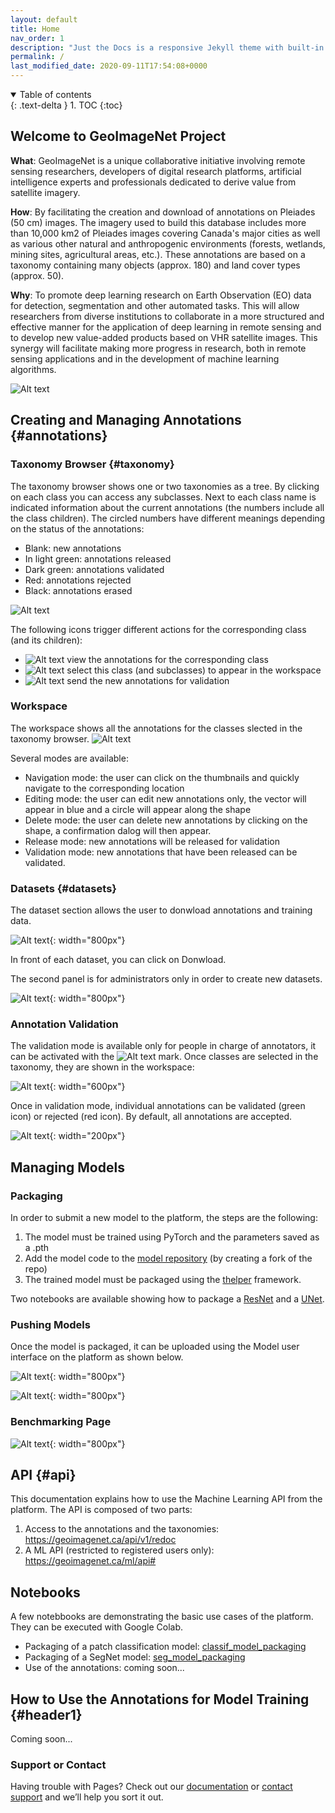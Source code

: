 ```yaml
---
layout: default
title: Home
nav_order: 1
description: "Just the Docs is a responsive Jekyll theme with built-in search that is easily customizable and hosted on GitHub Pages."
permalink: /
last_modified_date: 2020-09-11T17:54:08+0000
---
```

<details open markdown="block">
  <summary>
    Table of contents
  </summary>
  {: .text-delta }
1. TOC
{:toc}
</details>

## Welcome to GeoImageNet Project

**What**: GeoImageNet is a unique collaborative initiative involving remote sensing researchers, developers of digital research platforms, artificial intelligence experts and professionals dedicated to derive value from satellite imagery.

**How**: By facilitating the creation and download of annotations on Pleiades (50 cm) images. The imagery used to build this database includes more than 10,000 km2 of Pleiades images covering Canada's major cities as well as various other natural and anthropogenic environments (forests, wetlands, mining sites, agricultural areas, etc.). These annotations are based on a taxonomy containing many objects (approx. 180) and land cover types (approx. 50).

**Why**: To promote deep learning research on Earth Observation (EO) data for detection, segmentation and other automated tasks. This will allow researchers from diverse institutions to collaborate in a more structured and effective manner for the application of deep learning in remote sensing and to develop new value-added products based on VHR satellite images. This synergy will facilitate making more progress in research, both in remote sensing applications and in the development of machine learning algorithms.

![Alt text](./img/Capture1.JPG)

## Creating and Managing Annotations {#annotations}

### Taxonomy Browser {#taxonomy}
The taxonomy browser shows one or two taxonomies as a tree. By clicking on each class you can access any subclasses. Next to each class name is indicated information about the current annotations (the numbers include all the class children). The circled numbers have different meanings depending on the status of the annotations:
- Blank: new annotations
- In light green: annotations released
- Dark green: annotations validated
- Red: annotations rejected
- Black: annotations erased

![Alt text](./img/Capture2.JPG)

The following icons trigger different actions for the corresponding class (and its children):
- ![Alt text](./img/Selection_010.jpg) view the annotations for the corresponding class
- ![Alt text](./img/Selection_011.jpg) select this class (and subclasses) to appear in the workspace
- ![Alt text](./img/Selection_012.jpg) send the new annotations for validation

### Workspace
The workspace shows all the annotations for the classes slected in the taxonomy browser.
![Alt text](./img/Selection_014.jpg)

Several modes are available:
- Navigation mode: the user can click on the thumbnails and quickly navigate to the corresponding location
- Editing mode: the user can edit new annotations only, the vector will appear in blue and a circle will appear along the shape
- Delete mode: the user can delete new annotations by clicking on the shape, a confirmation dalog will then appear.
- Release mode: new annotations will be released for validation
- Validation mode: new annotations that have been released can be validated.

### Datasets {#datasets}
The dataset section allows the user to donwload annotations and training data.

![Alt text](./img/Capture4.JPG){: width="800px"}

In front of each dataset, you can click on Donwload.

The second panel is for administrators only in order to create new datasets.

![Alt text](./img/Capture5.JPG){: width="800px"}

### Annotation Validation
The validation mode is available only for people in charge of annotators, it can be activated with the ![Alt text](./img/validate.JPG) mark. Once classes are selected in the taxonomy, they are shown in the workspace:

![Alt text](./img/Screenshot-2020-09-28T18_59_02.324Z.png){: width="600px"}

Once in validation mode, individual annotations can be validated (green icon) or rejected (red icon). By default, all annotations are accepted.

![Alt text](./img/Screenshot-2020-09-28T19_00_53.068Z.png){: width="200px"}

## Managing Models

### Packaging
In order to submit a new model to the platform, the steps are the following:
1. The model must be trained using PyTorch and the parameters saved as a .pth 
2. Add the model code to the [model repository](https://github.com/sfoucher/gin-model-repo) (by creating a fork of the repo)
3. The trained model must be packaged using the [thelper](https://github.com/plstcharles/thelper) framework.

Two notebooks are available showing how to package a [ResNet](https://github.com/crim-ca/geoimagenet/blob/master/classif_model_packaging.ipynb)  and a [UNet](https://github.com/crim-ca/geoimagenet/blob/master/seg_model_packaging.ipynb).

### Pushing Models

Once the model is packaged, it can be uploaded using the Model user interface on the platform as shown below. 

![Alt text](./img/Capture6.JPG){: width="800px"}

![Alt text](./img/Capture7.JPG){: width="800px"}

### Benchmarking Page

![Alt text](./img/Capture8.JPG){: width="800px"}

## API {#api}

This documentation explains how to use the Machine Learning API from the  platform. The API is composed of two parts:
1. Access to the annotations and the taxonomies: https://geoimagenet.ca/api/v1/redoc
2. A ML API (restricted to registered users only): https://geoimagenet.ca/ml/api#

## Notebooks
A few notebbooks are demonstrating the basic use cases of the platform. They can be executed with Google Colab.
* Packaging of a patch classification model: [classif_model_packaging](https://github.com/crim-ca/geoimagenet/blob/master/classif_model_packaging.ipynb) 
* Packaging of a SegNet model: [seg_model_packaging](https://github.com/crim-ca/geoimagenet/blob/master/seg_model_packaging.ipynb) 
* Use of the annotations: coming soon...

## How to Use the Annotations for Model Training {#header1}
Coming soon...


### Support or Contact

Having trouble with Pages? Check out our [documentation](https://docs.github.com/categories/github-pages-basics/) or [contact support](https://github.com/contact) and we’ll help you sort it out.
